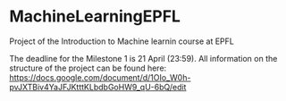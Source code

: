 # MachineLearningEPFL
Project of the Introduction to Machine learnin course at EPFL

The deadline for the Milestone 1 is 21 April (23:59). All information on the structure of the project can be found here: https://docs.google.com/document/d/1OIo_W0h-pvJXTBiv4YaJFJKtttKLbdbGoHW9_qU-6bQ/edit
